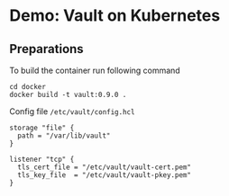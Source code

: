 # Demo: Vault on Kubernetes

## Preparations

To build the container run following command

    cd docker
    docker build -t vault:0.9.0 .


Config file `/etc/vault/config.hcl`

    storage "file" {
      path = "/var/lib/vault"
    }

    listener "tcp" {
      tls_cert_file = "/etc/vault/vault-cert.pem"
      tls_key_file  = "/etc/vault/vault-pkey.pem"
    }
